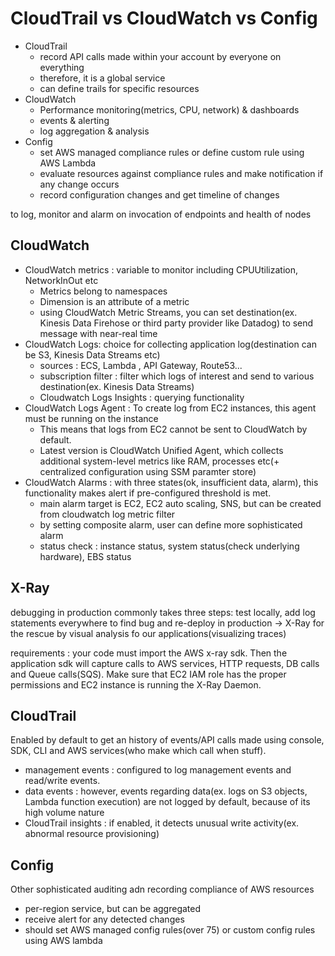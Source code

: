 # CloudTrail vs CloudWatch vs Config

* CloudTrail 
    * record API calls made within your account by everyone on everything
    * therefore, it is a global service
    * can define trails for specific resources
* CloudWatch 
    * Performance monitoring(metrics, CPU, network) & dashboards
    * events & alerting
    * log aggregation & analysis
* Config
    * set AWS managed compliance rules or define custom rule using AWS Lambda
    * evaluate resources against compliance rules and make notification if any change occurs
    * record configuration changes and get timeline of changes

to log, monitor and alarm on invocation of endpoints and health of nodes

## CloudWatch

* CloudWatch metrics : variable to monitor including CPUUtilization, NetworkInOut etc
    * Metrics belong to namespaces
    * Dimension is an attribute of a metric
    * using CloudWatch Metric Streams, you can set destination(ex. Kinesis Data Firehose or third party provider like Datadog) to send message with near-real time
* CloudWatch Logs: choice for collecting application log(destination can be S3, Kinesis Data Streams etc)
    * sources : ECS, Lambda , API Gateway, Route53...
    * subscription filter : filter which logs of interest and send to various destination(ex. Kinesis Data Streams)
    * Cloudwatch Logs Insights : querying functionality
* CloudWatch Logs Agent : To create log from EC2 instances, this agent must be running on the instance
    * This means that logs from EC2 cannot be sent to CloudWatch by default.
    * Latest version is CloudWatch Unified Agent, which collects additional system-level metrics like RAM, processes etc(+ centralized configuration using SSM paramter store)
* CloudWatch Alarms : with three states(ok, insufficient data, alarm), this functionality makes alert if pre-configured threshold is met.
    * main alarm target is EC2, EC2 auto scaling, SNS, but can be created from cloudwatch log metric filter
    * by setting composite alarm, user can define more sophisticated alarm
    * status check : instance status, system status(check underlying hardware), EBS status

## X-Ray

debugging in production commonly takes three steps: test locally, add log statements everywhere to find bug and re-deploy in production -> X-Ray for the rescue by visual analysis fo our applications(visualizing traces)

requirements : your code must import the AWS x-ray sdk. Then the application sdk will capture calls to AWS services, HTTP requests, DB calls and Queue calls(SQS). Make sure that EC2 IAM role has the proper permissions and EC2 instance is running the X-Ray Daemon.

## CloudTrail

Enabled by default to get an history of events/API calls made using console, SDK, CLI and AWS services(who make which call when stuff). 

* management events : configured to log management events and read/write events.
* data events : however, events regarding data(ex. logs on S3 objects, Lambda function execution) are not logged by default, because of its high volume nature
* CloudTrail insights : if enabled, it detects unusual write activity(ex. abnormal resource provisioning)

## Config

Other sophisticated auditing adn recording compliance of AWS resources

* per-region service, but can be aggregated
* receive alert for any detected changes
* should set AWS managed config rules(over 75) or custom config rules using AWS lambda